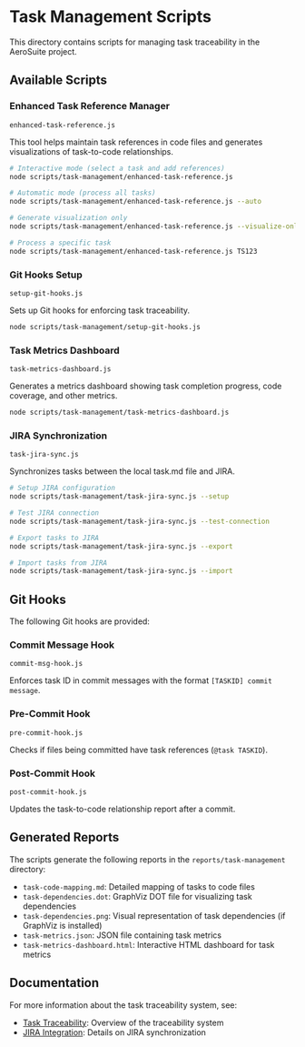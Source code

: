 # Task Management Scripts

This directory contains scripts for managing task traceability in the AeroSuite project.

## Available Scripts

### Enhanced Task Reference Manager
`enhanced-task-reference.js`

This tool helps maintain task references in code files and generates visualizations of task-to-code relationships.

```bash
# Interactive mode (select a task and add references)
node scripts/task-management/enhanced-task-reference.js

# Automatic mode (process all tasks)
node scripts/task-management/enhanced-task-reference.js --auto

# Generate visualization only
node scripts/task-management/enhanced-task-reference.js --visualize-only

# Process a specific task
node scripts/task-management/enhanced-task-reference.js TS123
```

### Git Hooks Setup
`setup-git-hooks.js`

Sets up Git hooks for enforcing task traceability.

```bash
node scripts/task-management/setup-git-hooks.js
```

### Task Metrics Dashboard
`task-metrics-dashboard.js`

Generates a metrics dashboard showing task completion progress, code coverage, and other metrics.

```bash
node scripts/task-management/task-metrics-dashboard.js
```

### JIRA Synchronization
`task-jira-sync.js`

Synchronizes tasks between the local task.md file and JIRA.

```bash
# Setup JIRA configuration
node scripts/task-management/task-jira-sync.js --setup

# Test JIRA connection
node scripts/task-management/task-jira-sync.js --test-connection

# Export tasks to JIRA
node scripts/task-management/task-jira-sync.js --export

# Import tasks from JIRA
node scripts/task-management/task-jira-sync.js --import
```

## Git Hooks

The following Git hooks are provided:

### Commit Message Hook
`commit-msg-hook.js`

Enforces task ID in commit messages with the format `[TASKID] commit message`.

### Pre-Commit Hook
`pre-commit-hook.js`

Checks if files being committed have task references (`@task TASKID`).

### Post-Commit Hook
`post-commit-hook.js`

Updates the task-to-code relationship report after a commit.

## Generated Reports

The scripts generate the following reports in the `reports/task-management` directory:

- `task-code-mapping.md`: Detailed mapping of tasks to code files
- `task-dependencies.dot`: GraphViz DOT file for visualizing task dependencies
- `task-dependencies.png`: Visual representation of task dependencies (if GraphViz is installed)
- `task-metrics.json`: JSON file containing task metrics
- `task-metrics-dashboard.html`: Interactive HTML dashboard for task metrics

## Documentation

For more information about the task traceability system, see:

- [Task Traceability](../../docs/task-traceability.md): Overview of the traceability system
- [JIRA Integration](../../docs/jira-integration.md): Details on JIRA synchronization 
